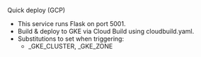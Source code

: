 Quick deploy (GCP)

- This service runs Flask on port 5001.
- Build & deploy to GKE via Cloud Build using cloudbuild.yaml.
- Substitutions to set when triggering:
  - _GKE_CLUSTER, _GKE_ZONE
